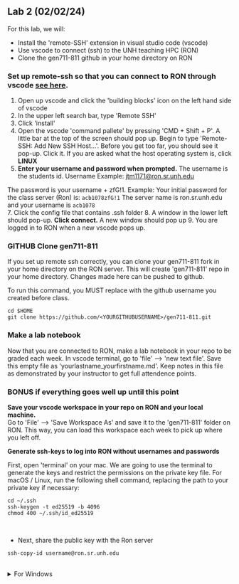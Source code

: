 ## Lab 2 (02/02/24)

For this lab, we will:
- Install the 'remote-SSH' extension in visual studio code (vscode) 
- Use vscode to connect (ssh) to the UNH teaching HPC (RON)
- Clone the gen711-811 github in your home directory on RON

### Set up remote-ssh so that you can connect to RON through vscode [see here](https://code.visualstudio.com/docs/remote/ssh). 
1. Open up vscode and click the 'building blocks' icon on the left hand side of vscode 
2. In the upper left search bar, type 'Remote SSH'
3. Click 'install' 
4. Open the vscode 'command pallete' by pressing 'CMD + Shift + P'. A little bar at the top of the screen should pop up. Begin to type 'Remote-SSH: Add New SSH Host...'. Before you get too far, you should see it pop-up. Click it. If you are asked what the host operating system is, click **LINUX**
5. **Enter your username and password when prompted.** The username is the students id.
Username
Example: jtm1171@ron.sr.unh.edu

The password is your username + zfG!1. 
Example: Your initial password for the class server (Ron) is: ```acb1078zfG!1``` The server name is ron.sr.unh.edu and your username is ``` acb1078 ```  
7. Click the config file that contains .ssh folder
8. A window in the lower left should pop-up. **Click connect.** A new window should pop up 
9. You are logged in to RON when a new vscode pops up. 

### GITHUB Clone gen711-811 
If you set up remote ssh correctly, you can clone your gen711-811 fork in your home directory on the RON server. This will create 'gen711-811' repo in your home directory. Changes made here can be pushed to github. 

To run this command, you MUST replace <YOURGITHUBUSERNAME> with the github username you created before class.
```
cd $HOME
git clone https://github.com/<YOURGITHUBUSERNAME>/gen711-811.git
```
### Make a lab notebook  
Now that you are connected to RON, make a lab notebook in your repo to be graded each week. In vscode terminal, go to 'file' --> 'new text file'. Save this empty file as 'yourlastname_yourfirstname.md'. Keep notes in this file as demonstrated by your instructor to get full attendence points.

### BONUS if everything goes well up until this point


**Save your vscode workspace in your repo on RON and your local machine.**  
Go to 'File' --> 'Save Workspace As' and save it to the 'gen711-811' folder on RON. This way, you can load this workspace each week to pick up where you left off. 

**Generate ssh-keys to log into RON without usernames and passwords**  

First, open 'terminal' on your mac. We are going to use the terminal to generate the keys and restrict the permissions on the private key file. For macOS / Linux, run the following shell command, replacing the path to your private key if necessary:
```
cd ~/.ssh
ssh-keygen -t ed25519 -b 4096
chmod 400 ~/.ssh/id_ed25519
```
<br>

- Next, share the public key with the Ron server
```
ssh-copy-id username@ron.sr.unh.edu
```
</details> <!-- end for mac-->
<br>
 <details><summary>For Windows</summary> 

**For Windows**, run the following command in PowerShell to grant explicit read access to your username:
```
icacls "privateKeyPath" /grant :R
```
Then navigate to the private key file in Windows Explorer, right-click and select Properties. Select the Security tab → Advanced → Disable inheritance → Remove all inherited permissions from this object.

<br>

### Next Week

To get new course files added to your repository later, you will need to add the original repository (the one you forked) as a 'remote' [see here for help](https://stackoverflow.com/questions/3903817/pull-new-updates-from-original-github-repository-into-forked-github-repository),[and here](https://docs.github.com/en/pull-requests/collaborating-with-pull-requests/working-with-forks/fork-a-repo)  
To add updates from the gen711-811 repo:
```
cd gen711-811
git remote add upstream https://github.com/jthmiller/gen711-811.git
git fetch upstream
git merge upstream/master master
```
Note, git merge is like "git pull" which is fetch + merge. Or, better, you can replay your local work on top of the fetched branch like a "git pull --rebase"
```
git rebase upstream/master
```
